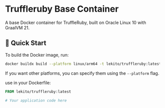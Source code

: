 # Truffleruby Base Container

A base Docker container for TruffleRuby, built on Oracle Linux 10 with GraalVM 21.

## 🚀 Quick Start

To build the Docker image, run:

```bash
docker buildx build --platform linux/arm64 -t lekito/truffleruby:latest .
```

If you want other platforms, you can specify them using the `--platform` flag.

use in your Dockerfile:

```dockerfile
FROM lekito/truffleruby:latest

# Your application code here
```